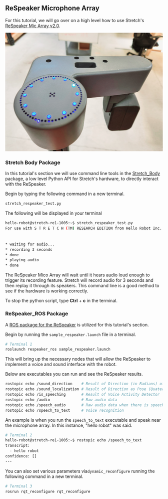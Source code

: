 ## ReSpeaker Microphone Array

For this tutorial, we will go over on a high level how to use Stretch's [ReSpeaker Mic Array v2.0](https://wiki.seeedstudio.com/ReSpeaker_Mic_Array_v2.0/).  



<p align="center">
  <img src="https://raw.githubusercontent.com/hello-robot/stretch_tutorials/main/images/respeaker.jpg"/>
</p>


### Stretch Body Package
In this tutorial's section we will use command line tools in the [Stretch_Body](https://github.com/hello-robot/stretch_body) package, a low level Python API for Stretch's hardware, to directly interact with the ReSpeaker.

Begin by typing the following command in a new terminal.

```bash
stretch_respeaker_test.py
```

The following will be displayed in your terminal
```bash
hello-robot@stretch-re1-1005:~$ stretch_respeaker_test.py
For use with S T R E T C H (TM) RESEARCH EDITION from Hello Robot Inc.


* waiting for audio...
* recording 3 seconds
* done
* playing audio
* done

```

The ReSpeaker Mico Array will wait until it hears audio loud enough to trigger its recording feature. Stretch will record audio for 3 seconds and then replay it through its speakers. This command line is a good method to see if the hardware is working correctly.

To stop the python script, type **Ctrl** + **c** in the terminal.

### ReSpeaker_ROS Package

A [ROS package for the ReSpeaker](https://index.ros.org/p/respeaker_ros/#melodic) is utilized for this tutorial's section.

Begin by running the `sample_respeaker.launch` file in a terminal.

```bash
# Terminal 1
roslaunch respeaker_ros sample_respeaker.launch
```
This will bring up the necessary nodes that will allow the ReSpeaker to implement a voice and sound interface with the robot.

Below are executables you can run and see the ReSpeaker results.

```bash
rostopic echo /sound_direction    # Result of Direction (in Radians) of Audio
rostopic echo /sound_localization # Result of Direction as Pose (Quaternion values)
rostopic echo /is_speeching       # Result of Voice Activity Detector
rostopic echo /audio              # Raw audio data
rostopic echo /speech_audio       # Raw audio data when there is speech
rostopic echo /speech_to_text     # Voice recognition
```

An example is when you run the `speech_to_text` executable and speak near the microphone array. In this instance, "hello robot" was said.

```bash
# Terminal 2
hello-robot@stretch-re1-1005:~$ rostopic echo /speech_to_text
transcript:
  - hello robot
confidence: []
---
```

You can also set various parameters via`dynamic_reconfigure` running the following command in a new terminal.

```bash
# Terminal 3
rosrun rqt_reconfigure rqt_reconfigure
```
